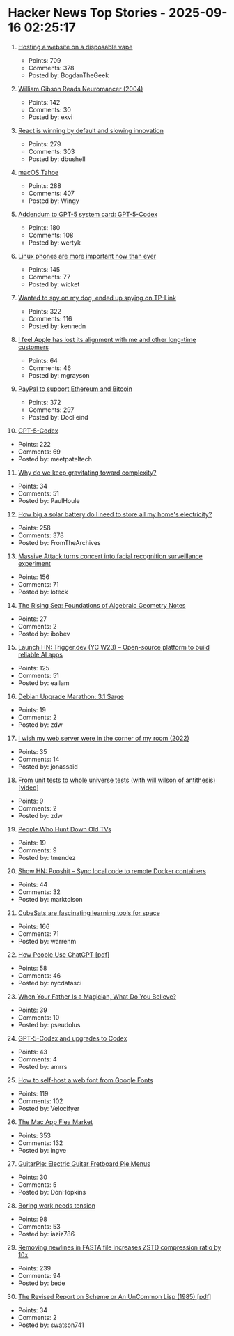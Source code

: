 # Hacker News Top Stories - 2025-09-16 02:25:17

1. [Hosting a website on a disposable vape](https://bogdanthegeek.github.io/blog/projects/vapeserver/)
   - Points: 709
   - Comments: 378
   - Posted by: BogdanTheGeek

2. [William Gibson Reads Neuromancer (2004)](http://bearcave.com/bookrev/neuromancer/neuromancer_audio.html)
   - Points: 142
   - Comments: 30
   - Posted by: exvi

3. [React is winning by default and slowing innovation](https://www.lorenstew.art/blog/react-won-by-default/)
   - Points: 279
   - Comments: 303
   - Posted by: dbushell

4. [macOS Tahoe](https://www.apple.com/os/macos/)
   - Points: 288
   - Comments: 407
   - Posted by: Wingy

5. [Addendum to GPT-5 system card: GPT-5-Codex](https://openai.com/index/gpt-5-system-card-addendum-gpt-5-codex/)
   - Points: 180
   - Comments: 108
   - Posted by: wertyk

6. [Linux phones are more important now than ever](https://feddit.org/post/18353777)
   - Points: 145
   - Comments: 77
   - Posted by: wicket

7. [Wanted to spy on my dog, ended up spying on TP-Link](https://kennedn.com/blog/posts/tapo/)
   - Points: 322
   - Comments: 116
   - Posted by: kennedn

8. [I feel Apple has lost its alignment with me and other long-time customers](https://morrick.me/archives/10137)
   - Points: 64
   - Comments: 46
   - Posted by: mgrayson

9. [PayPal to support Ethereum and Bitcoin](https://newsroom.paypal-corp.com/2025-09-15-PayPal-Ushers-in-a-New-Era-of-Peer-to-Peer-Payments,-Reimagining-How-Money-Moves-to-Anyone,-Anywhere)
   - Points: 372
   - Comments: 297
   - Posted by: DocFeind

10. [GPT-5-Codex](https://openai.com/index/introducing-upgrades-to-codex/)
   - Points: 222
   - Comments: 69
   - Posted by: meetpateltech

11. [Why do we keep gravitating toward complexity?](https://kyrylo.org/software/2025/08/21/why-do-software-developers-love-complexity.html)
   - Points: 34
   - Comments: 51
   - Posted by: PaulHoule

12. [How big a solar battery do I need to store all my home's electricity?](https://shkspr.mobi/blog/2025/09/how-big-a-solar-battery-do-i-need-to-store-all-my-homes-electricity/)
   - Points: 258
   - Comments: 378
   - Posted by: FromTheArchives

13. [Massive Attack turns concert into facial recognition surveillance experiment](https://www.gadgetreview.com/massive-attack-turns-concert-into-facial-recognition-surveillance-experiment)
   - Points: 156
   - Comments: 71
   - Posted by: loteck

14. [The Rising Sea: Foundations of Algebraic Geometry Notes](https://math.stanford.edu/~vakil/216blog/)
   - Points: 27
   - Comments: 2
   - Posted by: ibobev

15. [Launch HN: Trigger.dev (YC W23) – Open-source platform to build reliable AI apps](undefined)
   - Points: 125
   - Comments: 51
   - Posted by: eallam

16. [Debian Upgrade Marathon: 3.1 Sarge](https://wrongthink.link/posts/debian-upgrade-marathon-sarge/)
   - Points: 19
   - Comments: 2
   - Posted by: zdw

17. [I wish my web server were in the corner of my room (2022)](https://interconnected.org/home/2022/10/10/servers)
   - Points: 35
   - Comments: 14
   - Posted by: jonassaid

18. [From unit tests to whole universe tests (with will wilson of antithesis) [video]](https://www.youtube.com/watch?v=_xJ4maWhSNU)
   - Points: 9
   - Comments: 2
   - Posted by: zdw

19. [People Who Hunt Down Old TVs](https://www.bbc.com/future/article/20250911-the-people-who-hunt-down-old-tvs)
   - Points: 19
   - Comments: 9
   - Posted by: tmendez

20. [Show HN: Pooshit – Sync local code to remote Docker containers](undefined)
   - Points: 44
   - Comments: 32
   - Posted by: marktolson

21. [CubeSats are fascinating learning tools for space](https://www.jeffgeerling.com/blog/2025/cubesats-are-fascinating-learning-tools-space)
   - Points: 166
   - Comments: 71
   - Posted by: warrenm

22. [How People Use ChatGPT [pdf]](https://cdn.openai.com/pdf/a253471f-8260-40c6-a2cc-aa93fe9f142e/economic-research-chatgpt-usage-paper.pdf)
   - Points: 58
   - Comments: 46
   - Posted by: nycdatasci

23. [When Your Father Is a Magician, What Do You Believe?](https://thereader.mitpress.mit.edu/when-your-father-is-a-magician-what-do-you-believe/)
   - Points: 39
   - Comments: 10
   - Posted by: pseudolus

24. [GPT‑5-Codex and upgrades to Codex](https://simonwillison.net/2025/Sep/15/gpt-5-codex/)
   - Points: 43
   - Comments: 4
   - Posted by: amrrs

25. [How to self-host a web font from Google Fonts](https://blog.velocifyer.com/Posts/3,0,0,2025-8-13,+how+to+self+host+a+font+from+google+fonts.html)
   - Points: 119
   - Comments: 102
   - Posted by: Velocifyer

26. [The Mac App Flea Market](https://blog.jim-nielsen.com/2025/mac-app-flea-market/)
   - Points: 353
   - Comments: 132
   - Posted by: ingve

27. [GuitarPie: Electric Guitar Fretboard Pie Menus](https://andreasfender.com/publications.php)
   - Points: 30
   - Comments: 5
   - Posted by: DonHopkins

28. [Boring work needs tension](https://iaziz786.com/blog/boring-work-needs-tension/)
   - Points: 98
   - Comments: 53
   - Posted by: iaziz786

29. [Removing newlines in FASTA file increases ZSTD compression ratio by 10x](https://log.bede.im/2025/09/12/zstandard-long-range-genomes.html)
   - Points: 239
   - Comments: 94
   - Posted by: bede

30. [The Revised Report on Scheme or An UnCommon Lisp (1985) [pdf]](https://dspace.mit.edu/bitstream/handle/1721.1/5600/AIM-848.pdf)
   - Points: 34
   - Comments: 2
   - Posted by: swatson741

